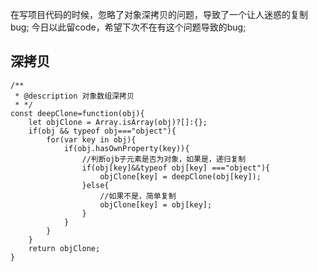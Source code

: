 在写项目代码的时候，忽略了对象深拷贝的问题，导致了一个让人迷惑的复制bug;
    今日以此留code，希望下次不在有这个问题导致的bug;
    
## 深拷贝

    
    
    /**
     * @description 对象数组深拷贝
     * */
    const deepClone=function(obj){
        let objClone = Array.isArray(obj)?[]:{};
        if(obj && typeof obj==="object"){
            for(var key in obj){
                if(obj.hasOwnProperty(key)){
                    //判断ojb子元素是否为对象，如果是，递归复制
                    if(obj[key]&&typeof obj[key] ==="object"){
                        objClone[key] = deepClone(obj[key]);
                    }else{
                        //如果不是，简单复制
                        objClone[key] = obj[key];
                    }
                }
            }
        }
        return objClone;
    }